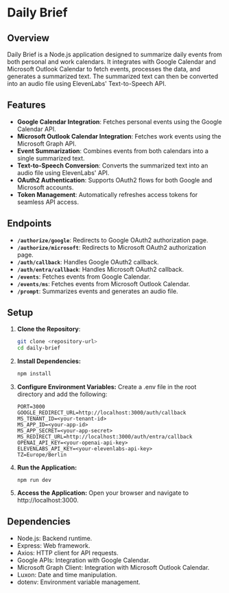 # Daily Brief

## Overview

Daily Brief is a Node.js application designed to summarize daily events from both personal and work calendars. It integrates with Google Calendar and Microsoft Outlook Calendar to fetch events, processes the data, and generates a summarized text. The summarized text can then be converted into an audio file using ElevenLabs' Text-to-Speech API.

## Features

- **Google Calendar Integration**: Fetches personal events using the Google Calendar API.
- **Microsoft Outlook Calendar Integration**: Fetches work events using the Microsoft Graph API.
- **Event Summarization**: Combines events from both calendars into a single summarized text.
- **Text-to-Speech Conversion**: Converts the summarized text into an audio file using ElevenLabs' API.
- **OAuth2 Authentication**: Supports OAuth2 flows for both Google and Microsoft accounts.
- **Token Management**: Automatically refreshes access tokens for seamless API access.

## Endpoints

- **`/authorize/google`**: Redirects to Google OAuth2 authorization page.
- **`/authorize/microsoft`**: Redirects to Microsoft OAuth2 authorization page.
- **`/auth/callback`**: Handles Google OAuth2 callback.
- **`/auth/entra/callback`**: Handles Microsoft OAuth2 callback.
- **`/events`**: Fetches events from Google Calendar.
- **`/events/ms`**: Fetches events from Microsoft Outlook Calendar.
- **`/prompt`**: Summarizes events and generates an audio file.

## Setup

1. **Clone the Repository**:
   ```bash
   git clone <repository-url>
   cd daily-brief
2. **Install Dependencies:**
    ```bash
    npm install
    ```
3. **Configure Environment Variables:** Create a .env file in the root directory and add the following:
    ```
    PORT=3000
    GOOGLE_REDIRECT_URL=http://localhost:3000/auth/callback
    MS_TENANT_ID=<your-tenant-id>
    MS_APP_ID=<your-app-id>
    MS_APP_SECRET=<your-app-secret>
    MS_REDIRECT_URL=http://localhost:3000/auth/entra/callback
    OPENAI_API_KEY=<your-openai-api-key>
    ELEVENLABS_API_KEY=<your-elevenlabs-api-key>
    TZ=Europe/Berlin
    ```
4. **Run the Application:**
    ```
    npm run dev
    ```

5. **Access the Application:** Open your browser and navigate to http://localhost:3000.

## Dependencies

* Node.js: Backend runtime.
* Express: Web framework.
* Axios: HTTP client for API requests.
* Google APIs: Integration with Google Calendar.
* Microsoft Graph Client: Integration with Microsoft Outlook Calendar.
* Luxon: Date and time manipulation.
* dotenv: Environment variable management.